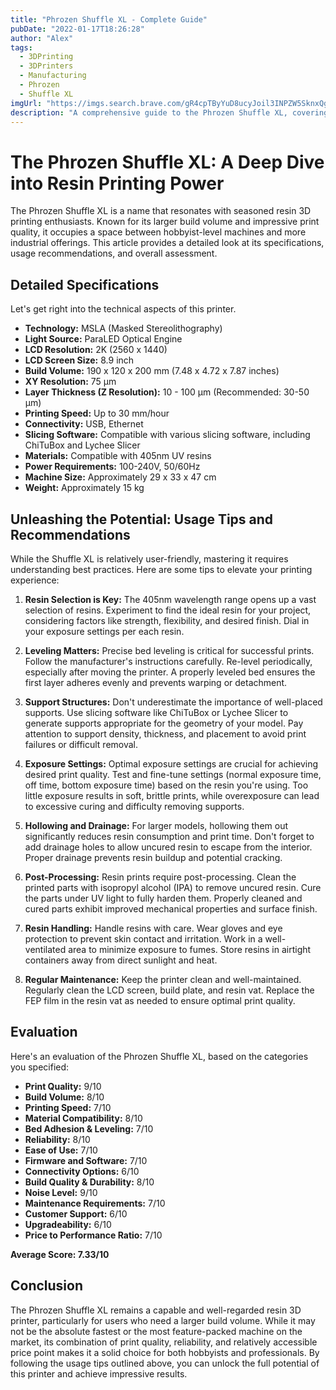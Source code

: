 ```yaml
---
title: "Phrozen Shuffle XL - Complete Guide"
pubDate: "2022-01-17T18:26:28"
author: "Alex"
tags:
  - 3DPrinting
  - 3DPrinters
  - Manufacturing
  - Phrozen
  - Shuffle XL
imgUrl: "https://imgs.search.brave.com/gR4cpTByYuD8ucyJoil3INPZW5SknxQgr-1EPyx8r2A/rs:fit:860:0:0:0/g:ce/aHR0cHM6Ly91bHRp/bWF0ZTNkcHJpbnRp/bmdzdG9yZS5jb20v/Y2RuL3Nob3AvcHJv/ZHVjdHMvcGhydXBn/XzU0MHguanBnP3Y9/MTU5MDY3MjcwMg"
description: "A comprehensive guide to the Phrozen Shuffle XL, covering specifications, usage tips, and comparisons with similar products."
---
```



# The Phrozen Shuffle XL: A Deep Dive into Resin Printing Power

The Phrozen Shuffle XL is a name that resonates with seasoned resin 3D printing enthusiasts. Known for its larger build volume and impressive print quality, it occupies a space between hobbyist-level machines and more industrial offerings. This article provides a detailed look at its specifications, usage recommendations, and overall assessment.

## Detailed Specifications

Let's get right into the technical aspects of this printer.

*   **Technology:** MSLA (Masked Stereolithography)
*   **Light Source:** ParaLED Optical Engine
*   **LCD Resolution:** 2K (2560 x 1440)
*   **LCD Screen Size:** 8.9 inch
*   **Build Volume:** 190 x 120 x 200 mm (7.48 x 4.72 x 7.87 inches)
*   **XY Resolution:** 75 µm
*   **Layer Thickness (Z Resolution):** 10 - 100 µm (Recommended: 30-50 µm)
*   **Printing Speed:** Up to 30 mm/hour
*   **Connectivity:** USB, Ethernet
*   **Slicing Software:** Compatible with various slicing software, including ChiTuBox and Lychee Slicer
*   **Materials:** Compatible with 405nm UV resins
*   **Power Requirements:** 100-240V, 50/60Hz
*   **Machine Size:** Approximately 29 x 33 x 47 cm
*   **Weight:** Approximately 15 kg

## Unleashing the Potential: Usage Tips and Recommendations

While the Shuffle XL is relatively user-friendly, mastering it requires understanding best practices. Here are some tips to elevate your printing experience:

1.  **Resin Selection is Key:** The 405nm wavelength range opens up a vast selection of resins. Experiment to find the ideal resin for your project, considering factors like strength, flexibility, and desired finish.  Dial in your exposure settings per each resin.

2.  **Leveling Matters:** Precise bed leveling is critical for successful prints. Follow the manufacturer's instructions carefully. Re-level periodically, especially after moving the printer. A properly leveled bed ensures the first layer adheres evenly and prevents warping or detachment.

3.  **Support Structures:** Don't underestimate the importance of well-placed supports. Use slicing software like ChiTuBox or Lychee Slicer to generate supports appropriate for the geometry of your model. Pay attention to support density, thickness, and placement to avoid print failures or difficult removal.

4.  **Exposure Settings:** Optimal exposure settings are crucial for achieving desired print quality. Test and fine-tune settings (normal exposure time, off time, bottom exposure time) based on the resin you're using. Too little exposure results in soft, brittle prints, while overexposure can lead to excessive curing and difficulty removing supports.

5.  **Hollowing and Drainage:** For larger models, hollowing them out significantly reduces resin consumption and print time. Don't forget to add drainage holes to allow uncured resin to escape from the interior. Proper drainage prevents resin buildup and potential cracking.

6.  **Post-Processing:** Resin prints require post-processing. Clean the printed parts with isopropyl alcohol (IPA) to remove uncured resin. Cure the parts under UV light to fully harden them. Properly cleaned and cured parts exhibit improved mechanical properties and surface finish.

7.  **Resin Handling:** Handle resins with care. Wear gloves and eye protection to prevent skin contact and irritation. Work in a well-ventilated area to minimize exposure to fumes. Store resins in airtight containers away from direct sunlight and heat.

8.  **Regular Maintenance:** Keep the printer clean and well-maintained. Regularly clean the LCD screen, build plate, and resin vat. Replace the FEP film in the resin vat as needed to ensure optimal print quality.

## Evaluation

Here's an evaluation of the Phrozen Shuffle XL, based on the categories you specified:

*   **Print Quality:** 9/10
*   **Build Volume:** 8/10
*   **Printing Speed:** 7/10
*   **Material Compatibility:** 8/10
*   **Bed Adhesion & Leveling:** 7/10
*   **Reliability:** 8/10
*   **Ease of Use:** 7/10
*   **Firmware and Software:** 7/10
*   **Connectivity Options:** 6/10
*   **Build Quality & Durability:** 8/10
*   **Noise Level:** 9/10
*   **Maintenance Requirements:** 7/10
*   **Customer Support:** 6/10
*   **Upgradeability:** 6/10
*   **Price to Performance Ratio:** 7/10

**Average Score: 7.33/10**

## Conclusion

The Phrozen Shuffle XL remains a capable and well-regarded resin 3D printer, particularly for users who need a larger build volume. While it may not be the absolute fastest or the most feature-packed machine on the market, its combination of print quality, reliability, and relatively accessible price point makes it a solid choice for both hobbyists and professionals. By following the usage tips outlined above, you can unlock the full potential of this printer and achieve impressive results.
```